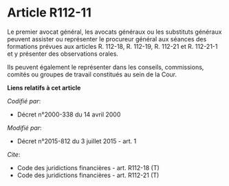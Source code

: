 # Article R112-11

Le premier avocat général, les avocats généraux ou les substituts généraux peuvent assister ou représenter le procureur
général aux séances des formations prévues aux articles R. 112-18, R. 112-19, 
R. 112-21 et R. 112-21-1 et y présenter des observations orales. 

Ils peuvent également le représenter dans les conseils, commissions, comités ou groupes de travail constitués au sein de la
Cour.

**Liens relatifs à cet article**

_Codifié par_:

  - Décret n°2000-338 du 14 avril 2000

_Modifié par_:

  - Décret n°2015-812 du 3 juillet 2015 - art. 1

_Cite_:

  - Code des juridictions financières - art. R112-18 (T)
  - Code des juridictions financières - art. R112-21 (T)
